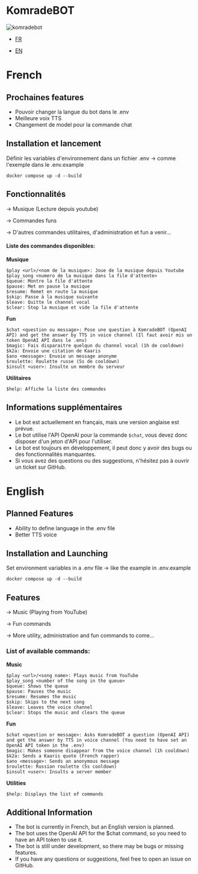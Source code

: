 # KomradeBOT

![komradebot](https://github.com/Milan144/KomradeBOT/assets/75842903/8afbfd18-83e7-4522-b528-19e75d980eca)

- [FR](https://github.com/Milan144/KomradeBOT?tab=readme-ov-file#french)

- [EN](https://github.com/Milan144/KomradeBOT?tab=readme-ov-file#english)

# French

## Prochaines features

- Pouvoir changer la langue du bot dans le .env
- Meilleure voix TTS
- Changement de model pour la commande chat

## Installation et lancement

Définir les variables d'environnement dans un fichier .env -> comme l'exemple dans le .env.example

```docker compose up -d --build```

## Fonctionnalités

-> Musique (Lecture depuis youtube)

-> Commandes funs

-> D'autres commandes utilitaires, d'administration et fun a venir...

#### Liste des commandes disponibles:

**Musique**
```
$play <url>/<nom de la musique>: Joue de la musique depuis Youtube
$play_song <numero de la musique dans la file d'attente>
$queue: Montre la file d'attente
$pause: Met en pause la musique
$resume: Remet en route la musique
$skip: Passe à la musique suivante
$leave: Quitte le channel vocal
$clear: Stop la musique et vide la file d'attente
```
**Fun**
```
$chat <question ou message>: Pose une question à KomradeBOT (OpenAI API) and get the answer by TTS in voice channel (Il faut avoir mis un token OpenAI API dans le .env)
$magic: Fais disparaitre quelqun du channel vocal (1h de cooldown)
$k2a: Envoie une citation de Kaaris
$ano <message>: Envoie un message anonyme
$roulette: Roulette russe (5s de cooldown)
$insult <user>: Insulte un membre du serveur
```
**Utilitaires**
```
$help: Affiche la liste des commandes
```

## Informations supplémentaires

* Le bot est actuellement en français, mais une version anglaise est prévue.
* Le bot utilise l'API OpenAI pour la commande `$chat`, vous devez donc disposer d'un jeton d'API pour l'utiliser.
* Le bot est toujours en développement, il peut donc y avoir des bugs ou des fonctionnalités manquantes.
* Si vous avez des questions ou des suggestions, n'hésitez pas à ouvrir un ticket sur GitHub.

# English

## Planned Features

- Ability to define language in the .env file
- Better TTS voice

## Installation and Launching

Set environment variables in a .env file -> like the example in .env.example

`docker compose up -d --build`

## Features

-> Music (Playing from YouTube)

-> Fun commands

-> More utility, administration and fun commands to come...

### List of available commands:

**Music**
```
$play <url>/<song name>: Plays music from YouTube
$play_song <number of the song in the queue>
$queue: Shows the queue
$pause: Pauses the music
$resume: Resumes the music
$skip: Skips to the next song
$leave: Leaves the voice channel
$clear: Stops the music and clears the queue
```
**Fun**
```
$chat <question or message>: Asks KomradeBOT a question (OpenAI API) and get the answer by TTS in voice channel (You need to have set an OpenAI API token in the .env)
$magic: Makes someone disappear from the voice channel (1h cooldown)
$k2a: Sends a Kaaris quote (French rapper)
$ano <message>: Sends an anonymous message
$roulette: Russian roulette (5s cooldown)
$insult <user>: Insults a server member
```
**Utilities**
```
$help: Displays the list of commands
```

## Additional Information

* The bot is currently in French, but an English version is planned.
* The bot uses the OpenAI API for the $chat command, so you need to have an API token to use it.
* The bot is still under development, so there may be bugs or missing features.
* If you have any questions or suggestions, feel free to open an issue on GitHub.
